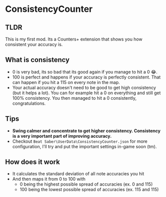 # ConsistencyCounter

## TLDR
This is my first mod. Its a Counters+ extension that shows you how consistent your accuracy is. 

## What is consistency
* 0 is very bad, its so bad that its good again if you manage to hit a 0 😂. 
* 100 is perfect and happens if your accuracy is perfectly consistent. That can happen if you hit a 115 on every note in the map. 
* Your actual accuracy doesn't need to be good to get high consistency (but it helps a lot). You can for example hit a 0 on everything and still get 100% consistency. You then managed to hit a 0 consistently, congratulations.

## Tips
* **Swing calmer and concentrate to get higher consistency. Consistency is a very important part of improving accuracy.**
* Checkout `Beat Saber\UserData\ConsistencyCounter.json` for more configuration, I'll try and put the important settings in-game soon (tm).

## How does it work
* It calculates the standard deviation of all note accuracies you hit
* And then maps it from 0 to 100 with
  * 0 being the highest possible spread of accuracies (ex. 0 and 115) 
  * 100 being the lowest possible spread of accuracies (ex. 115 and 115)
